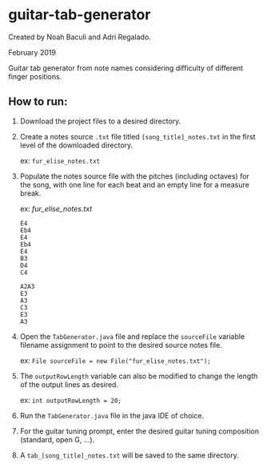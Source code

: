 # guitar-tab-generator
Created by Noah Baculi and Adri Regalado.

February 2019

Guitar tab generator from note names considering difficulty of different finger positions.

## How to run:
1. Download the project files to a desired directory.
2. Create a notes source `.txt` file titled `[song_title]_notes.txt` in the first level of the downloaded directory.
	
	ex: `fur_elise_notes.txt`

3. Populate the notes source file with the pitches (including octaves) for the song, with one line for each beat and an empty line for a measure break.
	
	ex: *fur_elise_notes.txt*

	```
	E4
	Eb4
	E4
	Eb4
	E4
	B3
	D4
	C4

	A2A3
	E3
	A3
	C3
	E3
	A3
	```
4. Open the `TabGenerator.java` file and replace the `sourceFile` variable filename assignment to point to the desired source notes file.
	
	ex: `File sourceFile = new File("fur_elise_notes.txt");`
	
5. The `outputRowLength` variable can also be modified to change the length of the output lines as desired.
	
	ex: `int outputRowLength = 20;`
	
6. Run the `TabGenerator.java` file in the java IDE of choice.
7. For the guitar tuning prompt, enter the desired guitar tuning composition (standard, open G, ...).
8. A `tab_[song_title]_notes.txt` will be saved to the same directory.
